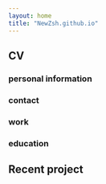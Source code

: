 ```yaml
---
layout: home
title: "NewZsh.github.io"
---
```


## CV

### personal information

### contact

### work

### education

## Recent project
